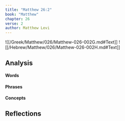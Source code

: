 ```yaml
---
title: "Matthew 26:2"
book: "Matthew"
chapter: 26
verse: 2
author: Matthew Levi
---
```

![[/Greek/Matthew/026/Matthew-026-002G.md#Text]]
![[/Hebrew/Matthew/026/Matthew-026-002H.md#Text]]

## Analysis

#### Words

#### Phrases

#### Concepts

## Reflections
